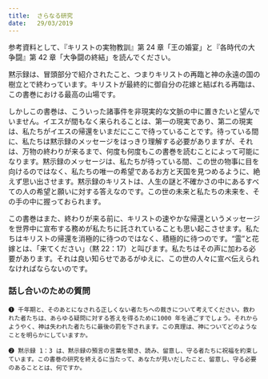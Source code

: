```yaml
---
title:  さらなる研究
date:   29/03/2019
---
```


参考資料として、『キリストの実物教訓』第 24 章「王の婚宴」と『各時代の大争闘』第 42 章「大争闘の終結」を読んでください。

黙示録は、冒頭部分で紹介されたこと、つまりキリストの再臨と神の永遠の国の樹立とで終わっています。キリストが最終的に御自分の花嫁と結ばれる再臨は、この書巻における最高の山場です。

しかしこの書巻は、こういった諸事件を非現実的な文脈の中に置きたいと望んでいません。イエスが間もなく来られることは、第一の現実であり、第二の現実は、私たちがイエスの帰還をいまだにここで待っていることです。待っている間に、私たちは黙示録のメッセージをはっきり理解する必要がありますが、それは、万物の終わりが来るまで、何度も何度もこの書巻を読むことによって可能になります。黙示録のメッセージは、私たちが待っている間、この世の物事に目を向けるのではなく、私たちの唯一の希望であるお方と天国を見つめるように、絶えず思い出させます。黙示録のキリストは、人生の謎と不確かさの中にあるすべての人の希望と願いに対する答えなのです。この世の未来と私たちの未来を、その手の中に握っておられます。

この書巻はまた、終わりが来る前に、キリストの速やかな帰還というメッセージを世界中に宣布する務めが私たちに託されていることも思い起こさせます。私たちはキリストの帰還を消極的に待つのではなく、積極的に待つのです。“霊”と花嫁とは、「来てください」（黙 22：17）と叫びます。私たちはその声に加わる必要があります。それは良い知らせであるがゆえに、この世の人々に宣べ伝えられなければならないのです。

### 話し合いのための質問

`❶ 千年期と、そのあとになされる正しくない者たちへの裁きについて考えてください。救われた者たちは、あらゆる疑問に対する答えを得るために1000 年を過ごすでしょう。それからようやく、神は失われた者たちに最後の罰を下されます。この真理は、神についてどのようなことを明らかにしていますか。`

`❷ 黙示録 1：3 は、黙示録の預言の言葉を聞き、読み、留意し、守る者たちに祝福を約束しています。この書巻の研究を終えるに当たって、あなたが見いだしたこと、留意し、守る必要のあることとは、何ですか。`